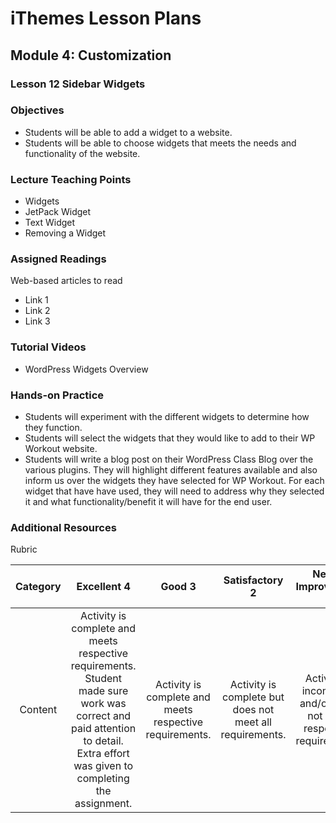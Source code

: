 iThemes Lesson Plans
==================

Module 4: Customization
--------------------------

### Lesson 12 Sidebar Widgets

### Objectives

* Students will be able to add a widget to a website.
* Students will be able to choose widgets that meets the needs and functionality of the website.

### Lecture Teaching Points

- Widgets
- JetPack Widget
- Text Widget
- Removing a Widget

### Assigned Readings

Web-based articles to read

* Link 1
* Link 2
* Link 3

### Tutorial Videos

* WordPress Widgets Overview

### Hands-on Practice

* Students will experiment with the different widgets to determine how they function.
* Students will select the widgets that they would like to add to their WP Workout website.
* Students will write a blog post on their WordPress Class Blog over the various plugins. They will highlight different features available and also inform us over the widgets they have selected for WP Workout. For each widget that have have used, they will need to address why they selected it and what functionality/benefit it will have for the end user.

### Additional Resources

Rubric

| **Category** | **Excellent 4** | **Good 3** | **Satisfactory 2** | **Needs Improvement 1** | **Points Received** |
|:------------:|:---------------:|:----------:|:------------------:|:-----------:|:------------:|
| Content | Activity is complete and meets respective requirements. Student made sure work was correct and paid attention to detail. Extra effort was given to completing the assignment. | Activity is complete and meets respective requirements. | Activity is complete but does not meet all requirements. | Activity is incomplete and/or does not meet respective requirements.| |